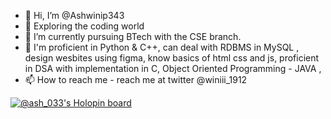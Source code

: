 - 👋 Hi, I’m @Ashwinip343
- 👀 Exploring the coding world
- 🌱 I’m currently pursuing BTech with the CSE branch.
- 💞️ I'm proficient in Python & C++, can deal with RDBMS in MySQL , design wesbites using figma, know basics of html css and js, proficient in DSA with implementation in C,
      Object Oriented Programming - JAVA ,
- 📫 How to reach me - reach me at twitter @winiii_1912 


<!---
Ashwinip343/Ashwinip343 is a ✨ special ✨ repository because its `README.md` (this file) appears on your GitHub profile.
You can click the Preview link to take a look at your changes.

--->
[![@ash_033's Holopin board](https://holopin.me/ash_033)](https://holopin.io/@ash_033)
